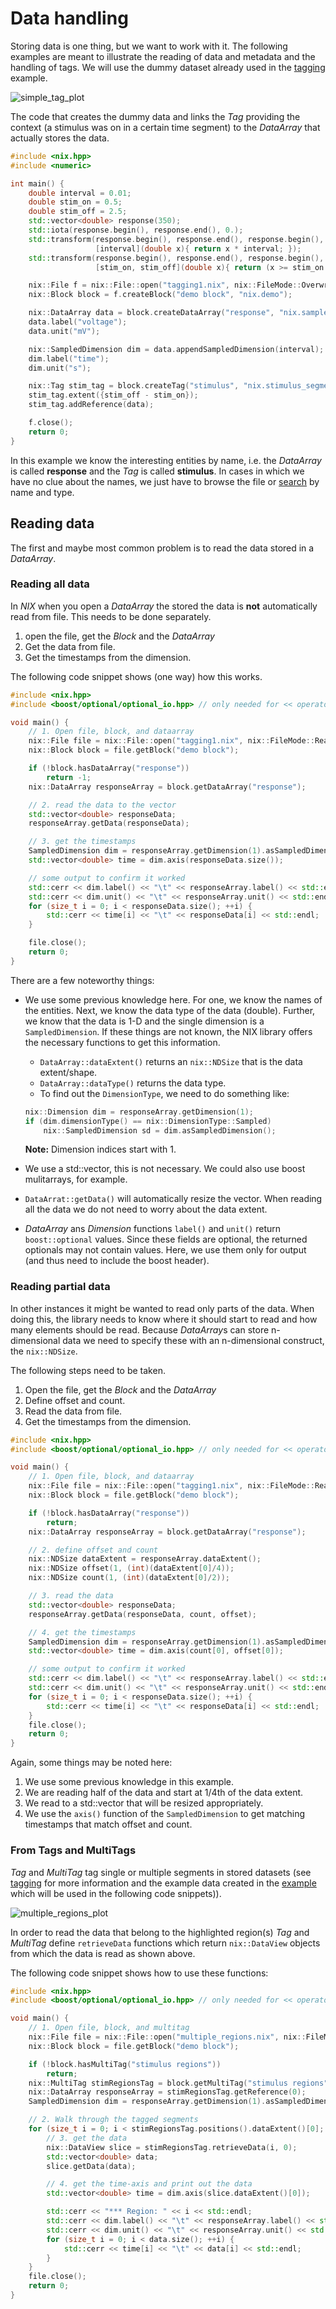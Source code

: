 # Data handling
Storing data is one thing, but we want to work with it. The
following examples are meant to illustrate the reading of data and
metadata and the handling of tags. We will use the dummy dataset already used in
the [tagging](./tagging.md) example.

![simple_tag_plot](./images/tag1.png "a system's response to a stimulus")

The code that creates the dummy data and links the *Tag* providing the
context (a stimulus was on in a certain time segment) to the
*DataArray* that actually stores the data.

```c++
#include <nix.hpp>
#include <numeric>

int main() {
    double interval = 0.01;
    double stim_on = 0.5;
    double stim_off = 2.5;
    std::vector<double> response(350);
    std::iota(response.begin(), response.end(), 0.);
    std::transform(response.begin(), response.end(), response.begin(),
                   [interval](double x){ return x * interval; });
    std::transform(response.begin(), response.end(), response.begin(),
                   [stim_on, stim_off](double x){ return (x >= stim_on && x < stim_off) ? 1 : 0; });

    nix::File f = nix::File::open("tagging1.nix", nix::FileMode::Overwrite);
    nix::Block block = f.createBlock("demo block", "nix.demo");

    nix::DataArray data = block.createDataArray("response", "nix.sampled", response);
    data.label("voltage");
    data.unit("mV");

    nix::SampledDimension dim = data.appendSampledDimension(interval);
    dim.label("time");
    dim.unit("s");

    nix::Tag stim_tag = block.createTag("stimulus", "nix.stimulus_segment", {stim_on});
    stim_tag.extent({stim_off - stim_on});
    stim_tag.addReference(data);

    f.close();
    return 0;
}
```

In this example we know the interesting entities by name, i.e. the
*DataArray* is called **response** and the *Tag* is called
**stimulus**. In cases in which we have no clue about the names, we
just have to browse the file or [search](#finding_stuff) by name and type.

## Reading data
The first and maybe most common problem is to read the data stored in
a *DataArray*.

### Reading all data
In *NIX* when you open a *DataArray* the stored the data is **not**
automatically read from file. This needs to be done separately.

1. open the file, get the *Block* and the *DataArray*
2. Get the data from file.
3. Get the timestamps from the dimension.

The following code snippet shows (one way) how this works.

```c++
#include <nix.hpp>
#include <boost/optional/optional_io.hpp> // only needed for << operator on optionals

void main() {
    // 1. Open file, block, and dataarray
    nix::File file = nix::File::open("tagging1.nix", nix::FileMode::ReadOnly);
    nix::Block block = file.getBlock("demo block");

    if (!block.hasDataArray("response"))
        return -1;
    nix::DataArray responseArray = block.getDataArray("response");

    // 2. read the data to the vector
    std::vector<double> responseData;
    responseArray.getData(responseData);

    // 3. get the timestamps
    SampledDimension dim = responseArray.getDimension(1).asSampledDimension();
    std::vector<double> time = dim.axis(responseData.size());

    // some output to confirm it worked
    std::cerr << dim.label() << "\t" << responseArray.label() << std::endl;
    std::cerr << dim.unit() << "\t" << responseArray.unit() << std::endl;
    for (size_t i = 0; i < responseData.size(); ++i) {
        std::cerr << time[i] << "\t" << responseData[i] << std::endl;
    }

    file.close();
    return 0;
}
```

There are a few noteworthy things:

* We use some previous knowledge here. For one, we know the names of
  the entities. Next, we know the data type of the data
  (double). Further, we know that the data is 1-D and the single
  dimension is a ```SampledDimension```. If these things are not
  known, the NIX library offers the necessary functions to get this
  information.
    * ```DataArray::dataExtent()``` returns an ```nix::NDSize```
        that is the data extent/shape.
    * ```DataArray::dataType()``` returns the data type.
    * To find out the ```DimensionType```, we need to do something
      like:

    ```c++
    nix::Dimension dim = responseArray.getDimension(1);
    if (dim.dimensionType() == nix::DimensionType::Sampled)
    	nix::SampledDimension sd = dim.asSampledDimension();
    ```
    **Note:** Dimension indices start with 1.
* We use a std::vector, this is not necessary. We could also use boost
  mulitarrays, for example.
* ```DataArrat::getData()``` will automatically resize the
  vector. When reading all the data we do not need to worry about the
  data extent.
* *DataArray* ans *Dimension* functions ```label()``` and ```unit()```
  return ``boost::optional`` values. Since these fields are
  optional, the returned optionals may not contain values. Here, we
  use them only for output (and thus need to include the boost
  header).

### Reading partial data

In other instances it might be wanted to read only parts of the
data. When doing this, the library needs to know where it should start
to read and how many elements should be read. Because *DataArray*s can
store n-dimensional data we need to specify these with an
n-dimensional construct, the ``nix::NDSize``.

The following steps need to be taken.

1. Open the file, get the *Block* and the *DataArray*
2. Define offset and count.
3. Read the data from file.
4. Get the timestamps from the dimension.

```c++
#include <nix.hpp>
#include <boost/optional/optional_io.hpp> // only needed for << operator on optionals

void main() {
    // 1. Open file, block, and dataarray
    nix::File file = nix::File::open("tagging1.nix", nix::FileMode::ReadOnly);
    nix::Block block = file.getBlock("demo block");

    if (!block.hasDataArray("response"))
        return;
    nix::DataArray responseArray = block.getDataArray("response");

    // 2. define offset and count
    nix::NDSize dataExtent = responseArray.dataExtent();
    nix::NDSize offset(1, (int)(dataExtent[0]/4));
    nix::NDSize count(1, (int)(dataExtent[0]/2));

    // 3. read the data
    std::vector<double> responseData;
    responseArray.getData(responseData, count, offset);

    // 4. get the timestamps
    SampledDimension dim = responseArray.getDimension(1).asSampledDimension();
    std::vector<double> time = dim.axis(count[0], offset[0]);

    // some output to confirm it worked
    std::cerr << dim.label() << "\t" << responseArray.label() << std::endl;
    std::cerr << dim.unit() << "\t" << responseArray.unit() << std::endl;
    for (size_t i = 0; i < responseData.size(); ++i) {
        std::cerr << time[i] << "\t" << responseData[i] << std::endl;
    }
    file.close();
    return 0;
}
```

Again, some things may be noted here:
1. We use some previous knowledge in this example.
2. We are reading half of the data and start at 1/4th of the data extent.
3. We read to a std::vector that will be resized appropriately.
4. We use the ``axis()`` function of the ``SampledDimension`` to get
   matching timestamps that match offset and count.


### From Tags and MultiTags

*Tag* and *MultiTag* tag single or multiple segments in stored
datasets (see [tagging](./tagging.md) for more information and the
example data created in the [example](#mtag_regions) which will be
used in the following code snippets)).

![multiple_regions_plot](./images/multiple_regions.png "tagging multiple segments")

In order to read the data that belong to the highlighted region(s)
*Tag* and *MultiTag* define ``retrieveData`` functions which return
``nix::DataView`` objects from which the data is read as shown above.

The following code snippet shows how to use these functions:

```c++
#include <nix.hpp>
#include <boost/optional/optional_io.hpp> // only needed for << operator on optionals

void main() {
    // 1. Open file, block, and multitag
    nix::File file = nix::File::open("multiple_regions.nix", nix::FileMode::ReadOnly);
    nix::Block block = file.getBlock("demo block");

    if (!block.hasMultiTag("stimulus regions"))
        return;
    nix::MultiTag stimRegionsTag = block.getMultiTag("stimulus regions");
    nix::DataArray responseArray = stimRegionsTag.getReference(0);
    SampledDimension dim = responseArray.getDimension(1).asSampledDimension();

    // 2. Walk through the tagged segments
    for (size_t i = 0; i < stimRegionsTag.positions().dataExtent()[0]; ++i) {
        // 3. get the data
        nix::DataView slice = stimRegionsTag.retrieveData(i, 0);
        std::vector<double> data;
        slice.getData(data);

        // 4. get the time-axis and print out the data
        std::vector<double> time = dim.axis(slice.dataExtent()[0]);

        std::cerr << "*** Region: " << i << std::endl;
        std::cerr << dim.label() << "\t" << responseArray.label() << std::endl;
        std::cerr << dim.unit() << "\t" << responseArray.unit() << std::endl;
        for (size_t i = 0; i < data.size(); ++i) {
            std::cerr << time[i] << "\t" << data[i] << std::endl;
        }
    }
    file.close();
    return 0;
}
```
